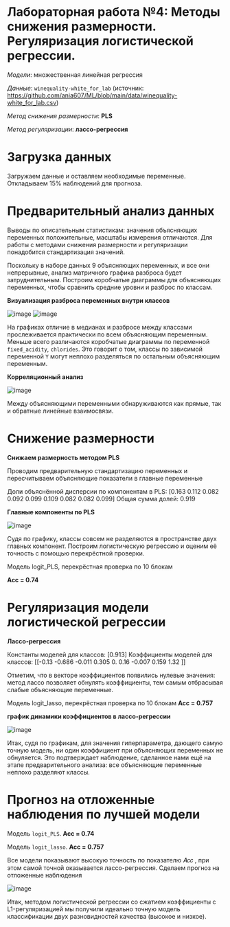 # Лабораторная работа №4: Методы снижения размерности. Регуляризация логистической регрессии.

_Модели_: множественная линейная регрессия

_Данные_: `winequality-white_for_lab` (источник: https://github.com/ania607/ML/blob/main/data/winequality-white_for_lab.csv)

_Метод снижения размерности_: **PLS**

_Метод регуляризации_: **лассо\-регрессия**

# Загрузка данных

Загружаем данные и оставляем необходимые переменные. Откладываем 15% наблюдений для прогноза.

# Предварительный анализ данных

Выводы по описательным статистикам: значения объясняющих переменных положительные, масштабы измерения отличаются. Для работы с методами снижения размерности и регуляризации понадобится стандартизация значений.   

Поскольку в наборе данных 9 объясняющих переменных, и все они непрерывные, анализ матричного графика разброса будет затруднительным. Построим коробчатые диаграммы для объясняющих переменных, чтобы сравнить средние уровни и разброс по классам.  

**Визуализация разброса переменных внутри классов**

![image](https://user-images.githubusercontent.com/91901972/202547886-3d75c966-8f80-46e9-8e7b-db6eacaace84.png)
![image](https://user-images.githubusercontent.com/91901972/202547975-a3bccc2e-d8c6-4b10-a143-ef63f08b3216.png)

На графиках отличие в медианах и разбросе между классами прослеживается практически по всем объясняющим переменным. Меньше всего различаются коробчатые диаграммы по переменной `fixed_acidity`, `chlorides`. Это говорит о том, классы по зависимой переменной `Y` могут неплохо разделяться по остальным объясняющим переменным.  

**Корреляционный анализ**

![image](https://user-images.githubusercontent.com/91901972/202547775-d1c39797-00b6-459f-8d2b-e7c551010226.png)

Между объясняющими переменными обнаруживаются как прямые, так и обратные линейные взаимосвязи.

# Снижение размерности

**Снижаем размерность методом PLS**

Проводим предварительную стандартизацию переменных и пересчитываем объясняющие показатели в главные переменные

Доли объяснённой дисперсии по компонентам в PLS:
 [0.163 0.112 0.082 0.092 0.099 0.109 0.082 0.082 0.099] 
Общая сумма долей: 0.919

**Главные компоненты по PLS**

![image](https://user-images.githubusercontent.com/50529632/199738832-3b68ff75-0294-4e10-8c97-9b76a1aa03ef.png)

Судя по графику, классы совсем не разделяются в пространстве двух главных компонент. Построим логистическую регрессию и оценим её точность с помощью перекрёстной проверки.

Модель logit_PLS, перекрёстная проверка по 10 блокам

**Acc = 0.74**

# Регуляризация модели логистической регрессии

**Лассо-регрессия**

Константы моделей для классов:
 [0.913] 
Коэффициенты моделей для классов:
 [[-0.13  -0.686 -0.011  0.305  0.     0.16  -0.007  0.159  1.32 ]]

Отметим, что в векторе коэффициентов появились нулевые значения: метод лассо позволяет обнулять коэффициенты, тем самым отбрасывая слабые объясняющие переменные.

Модель logit_lasso, перекрёстная проверка по 10 блокам
**Acc = 0.757**

**график динамики коэффициентов в лассо-регрессии**

![image](https://user-images.githubusercontent.com/91901972/202549374-ed71ca80-2f37-47cd-b339-95817a8ea545.png)

Итак, судя по графикам, для значения гиперпараметра, дающего самую точную модель, ни один коэффициент при объясняющих переменных не обнуляется. 
Это подтверждает наблюдение, сделанное нами ещё на этапе предварительного анализа: все объясняющие переменные неплохо разделяют классы.

# Прогноз на отложенные наблюдения по лучшей модели

Модель `logit_PLS`. **Acc = 0.74**

Модель `logit_lasso`. **Acc = 0.757**

Все модели показывают высокую точность по показателю  𝐴𝑐𝑐 , при этом самой точной оказывается лассо-регрессия. Сделаем прогноз на отложенные наблюдения

![image](https://user-images.githubusercontent.com/91901972/202550116-3ee68aec-c881-4395-a949-2b9a0917b3b8.png)

Итак, методом логистической регрессии со сжатием коэффициенты с L1-регуляризацией мы получили идеально точную модель классификации двух разновидностей качества (высокое и низкое).  
